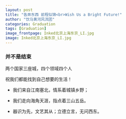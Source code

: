 ```yaml
---
layout: post
title: "各奔东西 前程似锦<br>Wish Us a Bright Future!"
author: "饮马黄河风流团"
categories: Graduation
tags: [Graduation]
image_frontpage: Inked北京上海东京_LI.jpg
image: Inked北京上海东京_LI.jpg
---
```


### 并不是结束

两个国家三座城，四个领域四个人

祝我们都能找到自己想要的生活！

* 我们来自江南塞北，情系着城镇乡野；

* 我们走向海角天涯，指点着三山五岳。

* 器识为先，文艺其从；立德立言，无问西东。

